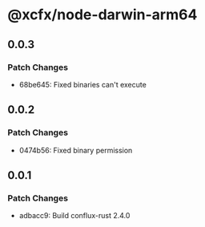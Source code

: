 # @xcfx/node-darwin-arm64

## 0.0.3

### Patch Changes

- 68be645: Fixed binaries can't execute

## 0.0.2

### Patch Changes

- 0474b56: Fixed binary permission

## 0.0.1

### Patch Changes

- adbacc9: Build conflux-rust 2.4.0
